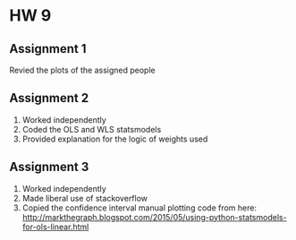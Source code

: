 # HW 9

## Assignment 1

Revied the plots of the assigned people

## Assignment 2

1. Worked independently
2. Coded the OLS and WLS statsmodels
3. Provided explanation for the logic of weights used

## Assignment 3

1. Worked independently
2. Made liberal use of stackoverflow
3. Copied the confidence interval manual plotting code from here:
http://markthegraph.blogspot.com/2015/05/using-python-statsmodels-for-ols-linear.html
